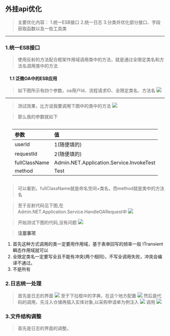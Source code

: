 ## 外挂api优化
>主要优化内容：
1.统一ESB接口
2.统一日志
3.分类并优化部分接口、字段获取函数以及一些工具类

***
### 1.统一ESB接口
>使用反射的方法配合框架作用域调用类中的方法，就是通过全限定类名和方法名调用类中的方法
#### &nbsp; &nbsp; 1.1 泛微OA中的ESB应用
>如下图所示有四个参数，oa用户Id、流程请求ID、全限定类名、方法名
![](https://pictures.darkmoon.top/imgs/202308170947063.png)
***
>测试效果，比方说我要调用下图中的类中的方法
![](https://pictures.darkmoon.top/imgs/202308170954893.png)

>那么我的参数就如下
<div style="margin:0 auto;width:auto;display:table;">

| 参数          | 值                                       |
| :------------ | :--------------------------------------- |
| userId        | 1(随便填的)                              |
| requestId     | 2(随便填的)                              |
| fullClassName | Admin.NET.Application.Service.InvokeTest |
| method        | Test                                     |

</div>

>可以看到，fullClassName就是命名空间+类名，而method就是类中的方法名

>至于反射代码见下图,在Admin.NET.Application.Service.HandleOARequest中
![](https://pictures.darkmoon.top/imgs/202308171008698.png)

>开始测试下图的代码,没有问题
![](https://pictures.darkmoon.top/imgs/202308171021978.png)
<!--  -->
>**注意事项**
><div>

1. 首先这种方式调用的类一定要用作用域，基于表单回写的频率一般 ITransient 瞬态作用域就可以
2. 全限定类名一定要写全且不能有冲突(两个相同)，不写全调用失败，冲突会编译不通过。
3. 不是所有

</div>

### 2.日志统一处理
>首先是日志的界面
![](https://pictures.darkmoon.top/imgs/202308171041631.png)
至于下拉框中的字典，在这个地方配置
![](https://pictures.darkmoon.top/imgs/202308171044688.png)
然后是代码的调用，先注入仓储再插入实体对象,以采购申请单为例注入
![](https://pictures.darkmoon.top/imgs/202308171051637.png)
调用
![](https://pictures.darkmoon.top/imgs/202308171053455.png)

### 3.文件结构调整
>首先是日志的界面的调整。